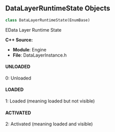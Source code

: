 ## DataLayerRuntimeState Objects

```python
class DataLayerRuntimeState(EnumBase)
```

EData Layer Runtime State

**C++ Source:**

- **Module**: Engine
- **File**: DataLayerInstance.h

<a id="unreal.DataLayerRuntimeState.UNLOADED"></a>

#### UNLOADED

0: Unloaded

<a id="unreal.DataLayerRuntimeState.LOADED"></a>

#### LOADED

1: Loaded (meaning loaded but not visible)

<a id="unreal.DataLayerRuntimeState.ACTIVATED"></a>

#### ACTIVATED

2: Activated (meaning loaded and visible)

<a id="unreal.QuartzCommandDelegateSubType"></a>